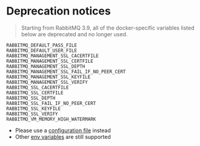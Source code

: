 
# Deprecation notices

> Starting from RabbitMQ 3.9, all of the docker-specific variables listed below are deprecated and no longer used.

```
RABBITMQ_DEFAULT_PASS_FILE
RABBITMQ_DEFAULT_USER_FILE
RABBITMQ_MANAGEMENT_SSL_CACERTFILE
RABBITMQ_MANAGEMENT_SSL_CERTFILE
RABBITMQ_MANAGEMENT_SSL_DEPTH
RABBITMQ_MANAGEMENT_SSL_FAIL_IF_NO_PEER_CERT
RABBITMQ_MANAGEMENT_SSL_KEYFILE
RABBITMQ_MANAGEMENT_SSL_VERIFY
RABBITMQ_SSL_CACERTFILE
RABBITMQ_SSL_CERTFILE
RABBITMQ_SSL_DEPTH
RABBITMQ_SSL_FAIL_IF_NO_PEER_CERT
RABBITMQ_SSL_KEYFILE
RABBITMQ_SSL_VERIFY
RABBITMQ_VM_MEMORY_HIGH_WATERMARK
```

- Please use a [configuration file](https://www.rabbitmq.com/docs/configure) instead
- Other [env variables](https://www.rabbitmq.com/docs/configure#supported-environment-variables) are still supported
